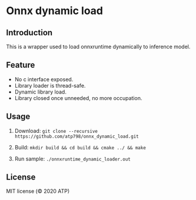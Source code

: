 # Onnx dynamic load

## Introduction
This is a wrapper used to load onnxruntime dynamically to inference model.

## Feature
- No c interface exposed.
- Library loader is thread-safe.
- Dynamic library load.
- Library closed once unneeded, no more occupation. 

## Usage
1. Download: `git clone --recursive https://github.com/atp798/onnx_dynamic_load.git`

2. Build: `mkdir build && cd build && cmake ../ && make`

3. Run sample: `./onnxruntime_dynamic_loader.out`

License
-------
MIT license (© 2020 ATP)
